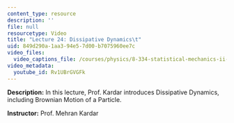 ```yaml
---
content_type: resource
description: ''
file: null
resourcetype: Video
title: "Lecture 24: Dissipative Dynamics\t"
uid: 849d290a-1aa3-94e5-7d00-b7075960ee7c
video_files:
  video_captions_file: /courses/physics/8-334-statistical-mechanics-ii-statistical-physics-of-fields-spring-2014/video-lectures/lecture-24-dissipative-dynamics/Rv1UBrGVGFk.vtt
video_metadata:
  youtube_id: Rv1UBrGVGFk
---
```


**Description:** In this lecture, Prof. Kardar introduces Dissipative Dynamics, including Brownian Motion of a Particle.

**Instructor:** Prof. Mehran Kardar